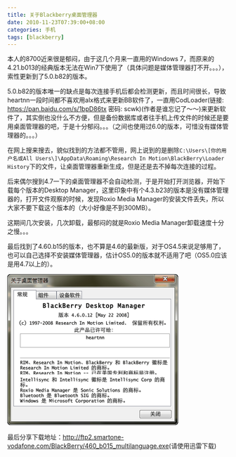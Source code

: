 ```yaml
---
title: 关于Blackberry桌面管理器
date: 2010-11-23T07:39:00+08:00
categories: 手机
tags: [blackberry]
---
```


本人的8700近来很是郁闷，由于这几个月来一直用的Windows 7，而原来的4.21.b013的经典版本无法在Win7下使用了（具体问题是媒体管理器打不开。。。），索性更新到了5.0.b82的版本。

5.0.b82的版本唯一的缺点是每次连接手机后都会检测更新，而且时间很长，导致heartnn一段时间都不喜欢用alx格式来更新BB软件了，一直用CodLoader(链接: https://pan.baidu.com/s/1bpD86tx 密码: scwk)(作者是谁忘记了～～)来更新软件了，其实倒也没什么不方便，但是备份数据库或者往手机上传文件的时候还是要用桌面管理器的吧，于是十分郁闷。。。（之间也使用过6.0的版本，可惜没有媒体管理器的。。。）

在网上搜来搜去，貌似找到的方法都不管用，网上说到的是删除`C:\Users\[你的用户名或All Users\]\AppData\Roaming\Research In Motion\BlackBerry\Loader History`下的文件，让桌面管理器重新生成，但是还是去不掉每次连接的过程。<!--more-->

后来偶尔搜到4.7一下的桌面管理器不会自动检测，于是开始打开浏览器，开始下载每个版本的Desktop Manager，这里印象中有个4.3.b23的版本是没有媒体管理器的，打开文件观察的时候，发现Roxio Media Manager的安装文件丢失，所以大家不要下载这个版本的（大小好像是不到300MB）。

这期间几次安装，几次卸载，最郁闷的就是Roxio Media Manager卸载速度十分之慢。。。

最后找到了4.60.b15的版本，也不算是4.6的最新版，对于OS4.5来说足够用了，也可以自己选择不安装媒体管理器，估计OS5.0的版本就不适用了吧（OS5.0应该是用4.7以上的）。

![](/uploads/2010/11/blackberry-dm.png)

最后分享下载地址：<http://ftp2.smartone-vodafone.com/BlackBerry/460_b015_multilanguage.exe>(请使用迅雷下载)
